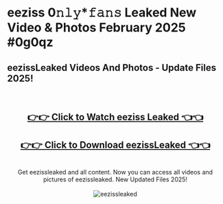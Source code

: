 # eeziss 0𝚗𝚕𝚢*𝚏𝚊𝚗𝚜 Leaked New Video & Photos February 2025 #0g0qz

<h2>eezissLeaked Videos And Photos - Update Files 2025!</h2>
<br>
<div align="center">
<h2><a href="https://mediaupload.pro?title=eeziss&ref=11F" rel="nofollow">👉👉 Click to Watch eeziss Leaked 👈👈</a></h2>
<h2><a href="https://mediaupload.pro?title=eeziss&ref=11F" rel="nofollow">👉👉 Click to Download eezissLeaked 👈👈</a></h2>
<br>
Get eezissleaked and all content. Now you can access all videos and pictures of eezissleaked. New Updated Files 2025!
<br>
<br>
<a href="https://mediaupload.pro?title=eeziss&ref=11F" rel="nofollow" data-target="animated-image.originalLink"><img src="https://i.ibb.co/Gkj2r4b/banner.png" alt="eezissleaked" style="max-width: 100%; display: inline-block;" data-target="animated-image.originalImage"></a>
</div>
<br>

